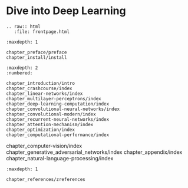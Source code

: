 Dive into Deep Learning
========================

```eval_rst
.. raw:: html
   :file: frontpage.html
```


```toc
:maxdepth: 1

chapter_preface/preface
chapter_install/install
```


```toc
:maxdepth: 2
:numbered:

chapter_introduction/intro
chapter_crashcourse/index
chapter_linear-networks/index
chapter_multilayer-perceptrons/index
chapter_deep-learning-computation/index
chapter_convolutional-neural-networks/index
chapter_convolutional-modern/index
chapter_recurrent-neural-networks/index
chapter_attention-mechanism/index
chapter_optimization/index
chapter_computational-performance/index
```

chapter_computer-vision/index
chapter_generative_adversarial_networks/index
chapter_appendix/index
chapter_natural-language-processing/index


```toc
:maxdepth: 1

chapter_references/zreferences
```
